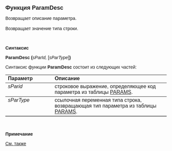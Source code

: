<html>
<head>
<title>ParamDesc</title>
</head>

<body>

<p><font size="4" face="Arial"><strong>Функция ParamDesc</strong></font></p>

<p><font face="Arial">Возвращает описание параметра.<br>
<br>
Возвращает значение типа строки.</font></p>

<p>&nbsp;</p>

<p class="label"><font face="Arial"><b>Синтаксис</b></font></p>

<p><font face="Arial"><strong>ParamDesc (</strong><em>sParId, </em>[<em>sParType</em>]<strong>)</strong></font></p>

<p><font face="Arial">Синтаксис функции <strong>ParamDesc</strong>
состоит из следующих частей:</font></p>

<table border="1" cellPadding="5" cols="2" frame="below" rules="rows">
<TBODY>
  <tr vAlign="top">
    <td class="label" width="29%"><font face="Arial"><b>Параметр</b></font></td>
    <td class="label" width="71%"><font face="Arial"><strong>Описание</strong></font></td>
  </tr>
  <tr vAlign="top">
    <td width="29%"><font face="Arial"><em>sParid</em></font></td>
    <td width="71%"><font face="Arial">строковое выражение, 
	определяющее код параметра из таблицы <a href="../../../Database/Params.html">
	PARAMS</a>.</font></td>
  </tr>
  <tr vAlign="top">
    <td width="29%"><font face="Arial"><em>sParType</em></font></td>
    <td width="71%"><font face="Arial">ссылочная переменная типа 
	строка, возвращающая тип параметра из таблицы <a href="../../../Database/Params.html">
	PARAMS</a>.</font></td>
  </tr>
</table>

<p class="label">&nbsp;</p>

<p class="label"><font face="Arial"><b>Примечание</b></font></p>

<p class="label"><a href="Param.html"><font face="Arial">См. также</font></a></p>
</body>
</html>
